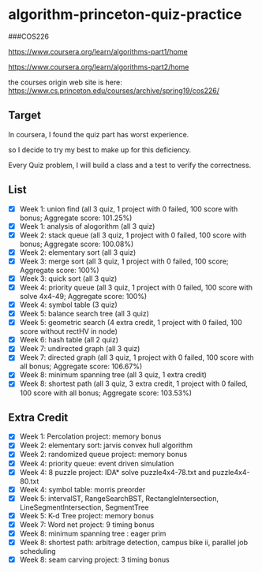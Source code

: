 # algorithm-princeton-quiz-practice

###COS226

https://www.coursera.org/learn/algorithms-part1/home

https://www.coursera.org/learn/algorithms-part2/home

the courses origin web site is here:
https://www.cs.princeton.edu/courses/archive/spring19/cos226/

## Target
In coursera, I found the quiz part has worst experience.

so I decide to try my best to make up for this deficiency. 

Every Quiz problem, I will build a class and a test to verify the correctness.

## List
- [x] Week 1: union find (all 3 quiz, 1 project with 0 failed, 100 score with bonus; Aggregate score: 101.25%)
- [x] Week 1: analysis of alogorithm (all 3 quiz)
- [x] Week 2: stack queue (all 3 quiz, 1 project with 0 failed, 100 score with bonus; Aggregate score: 100.08%)
- [x] Week 2: elementary sort (all 3 quiz)
- [x] Week 3: merge sort (all 3 quiz, 1 project with 0 failed, 100 score; Aggregate score: 100%)
- [x] Week 3: quick sort (all 3 quiz)
- [x] Week 4: priority queue (all 3 quiz, 1 project with 0 failed, 100 score with solve 4x4-49; Aggregate score: 100%)
- [x] Week 4: symbol table (3 quiz)
- [x] Week 5: balance search tree (all 3 quiz)
- [x] Week 5: geometric search (4 extra credit, 1 project with 0 failed, 100 score without rectHV in node)
- [x] Week 6: hash table (all 2 quiz)
- [x] Week 7: undirected graph (all 3 quiz)
- [x] Week 7: directed graph (all 3 quiz, 1 project with 0 failed, 100 score with all bonus; Aggregate score: 106.67%)
- [x] Week 8: minimum spanning tree (all 3 quiz, 1 extra credit)
- [x] Week 8: shortest path (all 3 quiz, 3 extra credit, 1 project with 0 failed, 100 score with all bonus; Aggregate score: 103.53%)

## Extra Credit
- [x] Week 1: Percolation project: memory bonus
- [x] Week 2: elementary sort: jarvis convex hull algorithm
- [x] Week 2: randomized queue project: memory bonus
- [x] Week 4: priority queue: event driven simulation
- [x] Week 4: 8 puzzle project: IDA* solve puzzle4x4-78.txt and puzzle4x4-80.txt
- [x] Week 4: symbol table: morris preorder
- [x] Week 5: intervalST, RangeSearchBST, RectangleIntersection, LineSegmentIntersection, SegmentTree
- [x] Week 5: K-d Tree project: memory bonus
- [x] Week 7: Word net project: 9 timing bonus 
- [x] Week 8: minimum spanning tree : eager prim
- [x] Week 8: shortest path: arbitrage detection, campus bike ii, parallel job scheduling
- [x] Week 8: seam carving project: 3 timing bonus